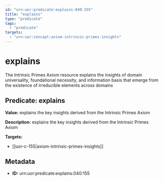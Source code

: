 ```yaml
---
id: "urn:uor:predicate:explains:040:155"
title: "explains"
type: "predicate"
tags:
  - "predicate"
targets:
  - "urn:uor:concept:axiom-intrinsic-primes-insights"
---
```


# explains

The Intrinsic Primes Axiom resource explains the insights of domain universality, foundational necessity, and information basis that emerge from the existence of irreducible elements across domains

## Predicate: explains

**Value:** explains the key insights derived from the Intrinsic Primes Axiom

**Description:** explains the key insights derived from the Intrinsic Primes Axiom

**Targets:**

- [[uor-c-155|axiom-intrinsic-primes-insights]]

## Metadata

- **ID:** urn:uor:predicate:explains:040:155
